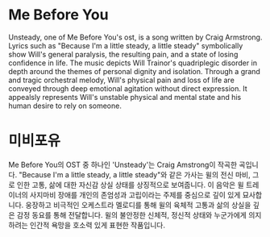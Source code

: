 # Me Before You

Unsteady, one of Me Before You's ost, is a song written by Craig Armstrong. Lyrics such as "Because I'm a little steady, a little steady" symbolically show Will's general paralysis, the resulting pain, and a state of losing confidence in life. The music depicts Will Trainor's quadriplegic disorder in depth around the themes of personal dignity and isolation. Through a grand and tragic orchestral melody, Will's physical pain and loss of life are conveyed through deep emotional agitation without direct expression. It appealsly represents Will's unstable physical and mental state and his human desire to rely on someone.

# 미비포유

Me Before You의 OST 중 하나인 'Unsteady'는 Craig Amstrong이 작곡한 곡입니다. "Because I'm a little steady, a little steady"와 같은 가사는 윌의 전신 마비, 그로 인한 고통, 삶에 대한 자신감 상실 상태를 상징적으로 보여줍니다. 이 음악은 윌 트레이너의 사지마비 장애를 개인의 존엄성과 고립이라는 주제를 중심으로 깊이 있게 묘사합니다. 웅장하고 비극적인 오케스트라 멜로디를 통해 윌의 육체적 고통과 삶의 상실을 깊은 감정 동요를 통해 전달합니다. 윌의 불안정한 신체적, 정신적 상태와 누군가에게 의지하려는 인간적 욕망을 호소력 있게 표현한 작품입니다.
